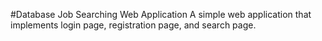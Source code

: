 #Database Job Searching Web Application
A simple web application that implements login page, registration page, and search page.

